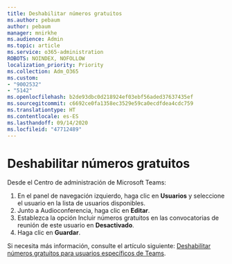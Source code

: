 ```yaml
---
title: Deshabilitar números gratuitos
ms.author: pebaum
author: pebaum
manager: mnirkhe
ms.audience: Admin
ms.topic: article
ms.service: o365-administration
ROBOTS: NOINDEX, NOFOLLOW
localization_priority: Priority
ms.collection: Adm_O365
ms.custom:
- "9002532"
- "5142"
ms.openlocfilehash: b2de93dbc0d218924ef03ebf56aded37637435ef
ms.sourcegitcommit: c6692ce0fa1358ec3529e59ca0ecdfdea4cdc759
ms.translationtype: HT
ms.contentlocale: es-ES
ms.lasthandoff: 09/14/2020
ms.locfileid: "47712489"
---
```

# <a name="disabling-toll-free-numbers"></a>Deshabilitar números gratuitos

Desde el Centro de administración de Microsoft Teams:

1. En el panel de navegación izquierdo, haga clic en **Usuarios** y seleccione el usuario en la lista de usuarios disponibles.
2. Junto a Audioconferencia, haga clic en **Editar**.
3. Establezca la opción Incluir números gratuitos en las convocatorias de reunión de este usuario en **Desactivado**.
4. Haga clic en **Guardar**.

Si necesita más información, consulte el artículo siguiente: [Deshabilitar números gratuitos para usuarios específicos de Teams](https://docs.microsoft.com/microsoftteams/disabling-toll-free-numbers-for-specific-teams-users).
